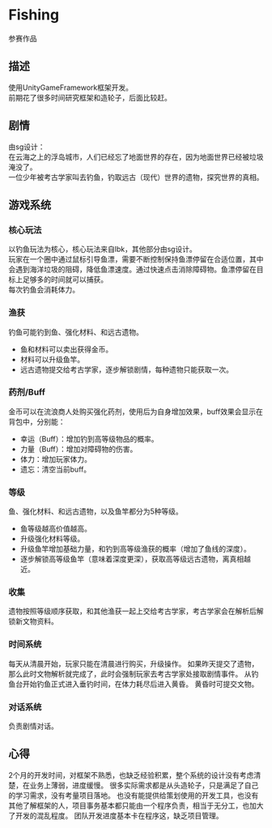 # Fishing
参赛作品

## 描述
使用UnityGameFramework框架开发。  
前期花了很多时间研究框架和造轮子，后面比较赶。

## 剧情
由sg设计：  
在云海之上的浮岛城市，人们已经忘了地面世界的存在，因为地面世界已经被垃圾淹没了。  
一位少年被考古学家叫去钓鱼，钓取远古（现代）世界的遗物，探究世界的真相。  

## 游戏系统

### 核心玩法
以钓鱼玩法为核心，核心玩法来自lbk，其他部分由sg设计。  
玩家在一个圈中通过鼠标引导鱼漂，需要不断控制保持鱼漂停留在合适位置，其中会遇到海洋垃圾的阻碍，降低鱼漂速度。通过快速点击消除障碍物。鱼漂停留在目标上足够多的时间就可以捕获。  
每次钓鱼会消耗体力。

### 渔获
钓鱼可能钓到鱼、强化材料、和远古遗物。  
- 鱼和材料可以卖出获得金币。
- 材料可以升级鱼竿。
- 远古遗物提交给考古学家，逐步解锁剧情，每种遗物只能获取一次。  

### 药剂/Buff
金币可以在流浪商人处购买强化药剂，使用后为自身增加效果，buff效果会显示在背包中，分别能：  
- 幸运（Buff）：增加钓到高等级物品的概率。
- 力量（Buff）：增加对障碍物的伤害。
- 体力：增加玩家体力。
- 遗忘：清空当前buff。

### 等级
鱼、强化材料、和远古遗物，以及鱼竿都分为5种等级。
- 鱼等级越高价值越高。
- 升级强化材料等级。
- 升级鱼竿增加基础力量，和钓到高等级渔获的概率（增加了鱼线的深度）。
- 逐步解锁高等级鱼竿（意味着深度更深），获取高等级远古遗物，离真相越近。

### 收集
遗物按照等级顺序获取，和其他渔获一起上交给考古学家，考古学家会在解析后解锁新文物资料。

### 时间系统
每天从清晨开始，玩家只能在清晨进行购买，升级操作。
如果昨天提交了遗物，那么此时文物解析就完成了，此时会强制玩家去考古学家处接取剧情事件。
从钓鱼台开始钓鱼正式进入垂钓时间，在体力耗尽后进入黄昏。
黄昏时可提交文物。

### 对话系统
负责剧情对话。

## 心得
2个月的开发时间，对框架不熟悉，也缺乏经验积累，整个系统的设计没有考虑清楚，在业务上薄弱，进度缓慢。
很多实际需求都是从头造轮子，只是满足了自己的学习需求，没有考量项目落地。
也没有能提供给策划使用的开发工具，也没有其他了解框架的人，项目事务基本都只能由一个程序负责，相当于无分工，也加大了开发的混乱程度。
团队开发进度基本卡在程序这，缺乏项目管理。

